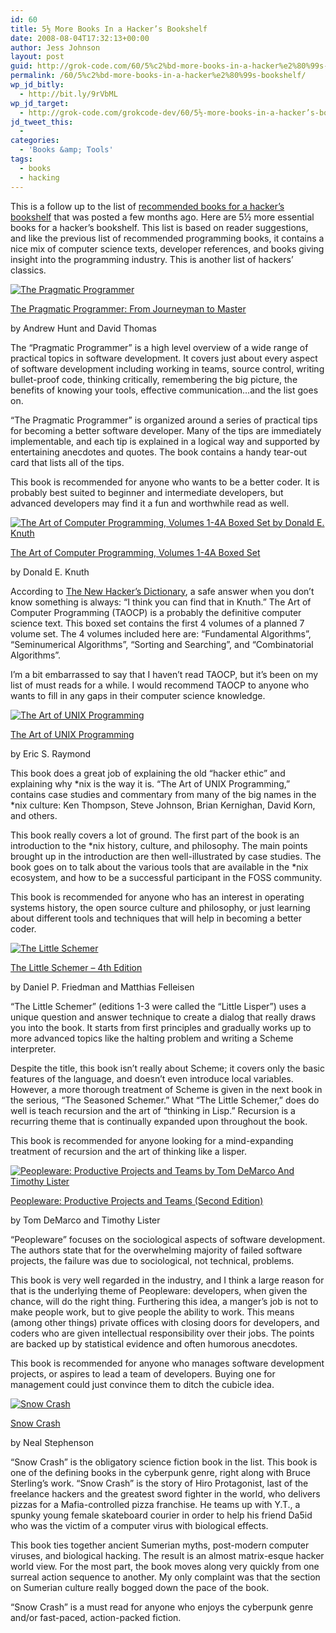 ```yaml
---
id: 60
title: 5½ More Books In a Hacker’s Bookshelf
date: 2008-08-04T17:32:13+00:00
author: Jess Johnson
layout: post
guid: http://grok-code.com/60/5%c2%bd-more-books-in-a-hacker%e2%80%99s-bookshelf/
permalink: /60/5%c2%bd-more-books-in-a-hacker%e2%80%99s-bookshelf/
wp_jd_bitly:
  - http://bit.ly/9rVbML
wp_jd_target:
  - http://grok-code.com/grokcode-dev/60/5½-more-books-in-a-hacker’s-bookshelf/
jd_tweet_this:
  - 
categories:
  - 'Books &amp; Tools'
tags:
  - books
  - hacking
---
```

This is a follow up to the list of [recommended books for a hacker&#8217;s bookshelf](http://grokcode.com/11/the-top-9-in-a-hackers-bookshelf/ "Recommended hacking books") that was posted a few months ago. Here are 5½ more essential books for a hacker&#8217;s bookshelf. This list is based on reader suggestions, and like the previous list of recommended programming books, it contains a nice mix of computer science texts, developer references, and books giving insight into the programming industry. This is another list of hackers&#8217; classics.<!--more-->

<div>
  <a href="http://www.amazon.com/gp/product/020161622X?ie=UTF8&tag=grok-20&linkCode=as2&camp=1789&creative=9325&creativeASIN=020161622X" title="The Pragmatic Programmer"><img src="http://grokcode.com/wordpress/wp-content/uploads/2008/08/pragmatic-programmer.jpg" alt="The Pragmatic Programmer" class="alignleft" /></a>
</div>

[The Pragmatic Programmer: From Journeyman to Master](http://www.amazon.com/gp/product/020161622X?ie=UTF8&tag=grok-20&linkCode=as2&camp=1789&creative=9325&creativeASIN=020161622X "The Pragmatic Programmer: From Journeyman to Master")
  
by Andrew Hunt and David Thomas

The &#8220;Pragmatic Programmer&#8221; is a high level overview of a wide range of practical topics in software development. It covers just about every aspect of software development including working in teams, source control, writing bullet-proof code, thinking critically, remembering the big picture, the benefits of knowing your tools, effective communication&#8230;and the list goes on.

&#8220;The Pragmatic Programmer&#8221; is organized around a series of practical tips for becoming a better software developer. Many of the tips are immediately implementable, and each tip is explained in a logical way and supported by entertaining anecdotes and quotes. The book contains a handy tear-out card that lists all of the tips.

This book is recommended for anyone who wants to be a better coder. It is probably best suited to beginner and intermediate developers, but advanced developers may find it a fun and worthwhile read as well.

<div>
  <a href="http://www.amazon.com/gp/product/0201485419?ie=UTF8&tag=grok-20&linkCode=as2&camp=1789&creative=9325&creativeASIN=0201485419" title="The Art of Computer Programming, Volumes 1-4A Boxed Set by Donald E. Knuth"><img src="http://grokcode.com/wordpress/wp-content/uploads/knuth-TAOCP.jpg" alt="The Art of Computer Programming, Volumes 1-4A Boxed Set by Donald E. Knuth" class="alignleft" /></a>
</div>

[The Art of Computer Programming, Volumes 1-4A Boxed Set](http://www.amazon.com/gp/product/0201485419?ie=UTF8&tag=grok-20&linkCode=as2&camp=1789&creative=9325&creativeASIN=0201485419 "The Art of Computer Programming, Volumes 1-4A Boxed Set")
  
by Donald E. Knuth

According to [The New Hacker&#8217;s Dictionary](http://www.ccil.org/jargon/jargon_toc.html "The New Hacker's Dictionary"), a safe answer when you don&#8217;t know something is always: &#8220;I think you can find that in Knuth.&#8221; The Art of Computer Programming (TAOCP) is a probably the definitive computer science text. This boxed set contains the first 4 volumes of a planned 7 volume set. The 4 volumes included here are: &#8220;Fundamental Algorithms&#8221;, &#8220;Seminumerical Algorithms&#8221;, &#8220;Sorting and Searching&#8221;, and &#8220;Combinatorial Algorithms&#8221;.

I&#8217;m a bit embarrassed to say that I haven&#8217;t read TAOCP, but it&#8217;s been on my list of must reads for a while. I would recommend TAOCP to anyone who wants to fill in any gaps in their computer science knowledge.

<div>
  <a href="http://www.amazon.com/gp/product/0131429019?ie=UTF8&tag=grok-20&linkCode=as2&camp=1789&creative=9325&creativeASIN=0131429019" title="The Art of UNIX Programming"><img src="http://grokcode.com/wordpress/wp-content/uploads/2008/08/art-of-unix-programming.jpg" alt="The Art of UNIX Programming" class="alignleft" /></a>
</div>

[The Art of UNIX Programming](http://www.amazon.com/gp/product/0131429019?ie=UTF8&tag=grok-20&linkCode=as2&camp=1789&creative=9325&creativeASIN=0131429019 "The Art of UNIX Programming")
  
by Eric S. Raymond

This book does a great job of explaining the old &#8220;hacker ethic&#8221; and explaining why \*nix is the way it is. &#8220;The Art of UNIX Programming,&#8221; contains case studies and commentary from many of the big names in the \*nix culture: Ken Thompson, Steve Johnson, Brian Kernighan, David Korn, and others.

This book really covers a lot of ground. The first part of the book is an introduction to the \*nix history, culture, and philosophy. The main points brought up in the introduction are then well-illustrated by case studies. The book goes on to talk about the various tools that are available in the \*nix ecosystem, and how to be a successful participant in the FOSS community.

This book is recommended for anyone who has an interest in operating systems history, the open source culture and philosophy, or just learning about different tools and techniques that will help in becoming a better coder.

<div>
  <a href="http://www.amazon.com/gp/product/0262560992?ie=UTF8&tag=grok-20&linkCode=as2&camp=1789&creative=9325&creativeASIN=0262560992" title="The Little Schemer"><img src="http://grokcode.com/wordpress/wp-content/uploads/2008/08/the-little-schemer.jpg" alt="The Little Schemer" class="alignleft" /></a>
</div>

[The Little Schemer &#8211; 4th Edition](http://www.amazon.com/gp/product/0262560992?ie=UTF8&tag=grok-20&linkCode=as2&camp=1789&creative=9325&creativeASIN=0262560992 "The Little Schemer")
  
by Daniel P. Friedman and Matthias Felleisen

&#8220;The Little Schemer&#8221; (editions 1-3 were called the &#8220;Little Lisper&#8221;) uses a unique question and answer technique to create a dialog that really draws you into the book. It starts from first principles and gradually works up to more advanced topics like the halting problem and writing a Scheme interpreter.

Despite the title, this book isn&#8217;t really about Scheme; it covers only the basic features of the language, and doesn&#8217;t even introduce local variables. However, a more thorough treatment of Scheme is given in the next book in the serious, &#8220;The Seasoned Schemer.&#8221; What &#8220;The Little Schemer,&#8221; does do well is teach recursion and the art of &#8220;thinking in Lisp.&#8221; Recursion is a recurring theme that is continually expanded upon throughout the book.

This book is recommended for anyone looking for a mind-expanding treatment of recursion and the art of thinking like a lisper.

<div>
  <a href="http://www.amazon.com/gp/product/0932633439?ie=UTF8&tag=grok-20&linkCode=as2&camp=1789&creative=9325&creativeASIN=0932633439" title="Peopleware: Productive Projects and Teams by Tom DeMarco and Timothy Lister"><img src="http://grokcode.com/wordpress/wp-content/uploads/2008/08/peopleware.jpg" alt="Peopleware: Productive Projects and Teams by Tom DeMarco And Timothy Lister" class="alignleft" /></a>
</div>

[Peopleware: Productive Projects and Teams (Second Edition)](http://www.amazon.com/gp/product/0932633439?ie=UTF8&tag=grok-20&linkCode=as2&camp=1789&creative=9325&creativeASIN=0932633439 "Peopleware: Productive Projects and Teams")
  
by Tom DeMarco and Timothy Lister

&#8220;Peopleware&#8221; focuses on the sociological aspects of software development. The authors state that for the overwhelming majority of failed software projects, the failure was due to sociological, not technical, problems.

This book is very well regarded in the industry, and I think a large reason for that is the underlying theme of Peopleware: developers, when given the chance, will do the right thing. Furthering this idea, a manger&#8217;s job is not to make people work, but to give people the ability to work. This means (among other things) private offices with closing doors for developers, and coders who are given intellectual responsibility over their jobs. The points are backed up by statistical evidence and often humorous anecdotes.

This book is recommended for anyone who manages software development projects, or aspires to lead a team of developers. Buying one for management could just convince them to ditch the cubicle idea.

<div>
  <a href="http://www.amazon.com/gp/product/0553380958?ie=UTF8&tag=grok-20&linkCode=as2&camp=1789&creative=9325&creativeASIN=0553380958" title="Snow Crash"><img src="http://grokcode.com/wordpress/wp-content/uploads/2008/08/snow-crash.jpg" alt="Snow Crash" class="alignleft" /></a>
</div>

[Snow Crash](http://www.amazon.com/gp/product/0553380958?ie=UTF8&tag=grok-20&linkCode=as2&camp=1789&creative=9325&creativeASIN=0553380958 "Snow Crash")
  
by Neal Stephenson

&#8220;Snow Crash&#8221; is the obligatory science fiction book in the list. This book is one of the defining books in the cyberpunk genre, right along with Bruce Sterling&#8217;s work. &#8220;Snow Crash&#8221; is the story of Hiro Protagonist, last of the freelance hackers and the greatest sword fighter in the world, who delivers pizzas for a Mafia-controlled pizza franchise. He teams up with Y.T., a spunky young female skateboard courier in order to help his friend Da5id who was the victim of a computer virus with biological effects.

This book ties together ancient Sumerian myths, post-modern computer viruses, and biological hacking. The result is an almost matrix-esque hacker world view. For the most part, the book moves along very quickly from one surreal action sequence to another. My only complaint was that the section on Sumerian culture really bogged down the pace of the book.

&#8220;Snow Crash&#8221; is a must read for anyone who enjoys the cyberpunk genre and/or fast-paced, action-packed fiction.